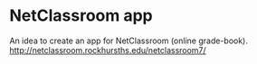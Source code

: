# NetClassroom app
An idea to create an app for NetClassroom (online grade-book). http://netclassroom.rockhursths.edu/netclassroom7/
